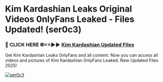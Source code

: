 # Kim Kardashian Leaks Original Videos 0nlyFans Leaked - Files Updated! (ser0c3)

<h3>🔴 CLICK HERE 🌐==►► <a href="https://mediafile.pages.dev?q=Kim+Kardashian&ref=D4RT" rel="nofollow">Kim Kardashian Updated Files</a></h3>

Get Kim Kardashian Leaks 0nlyFans and all content. Now you can access all videos and pictures of Kim Kardashian 0nlyFans Leaked. New Updated Files 2025!

[![ser0c3](https://github.com/user-attachments/assets/8c521d6e-e6e3-4a75-9320-d58ab9d79d5b)](https://mediafile.pages.dev?q=Kim+Kardashian&ref=D4RT)